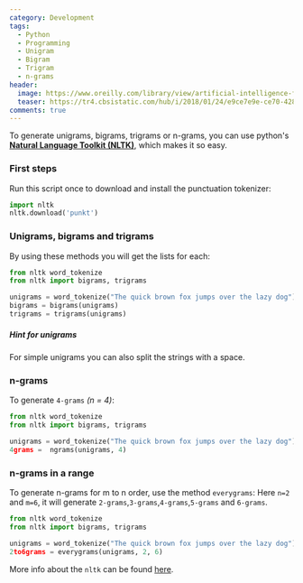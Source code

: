 ```yaml
---
category: Development
tags: 
  - Python
  - Programming
  - Unigram
  - Bigram
  - Trigram
  - n-grams
header:
  image: https://www.oreilly.com/library/view/artificial-intelligence-for/9781788472173/assets/447da4ba-e40a-4787-a2f2-20a906077475.png
  teaser: https://tr4.cbsistatic.com/hub/i/2018/01/24/e9ce7e9e-ce70-4281-909f-7fdc5e525e3a/wordcloudc.jpg
comments: true
---
```


To generate unigrams, bigrams, trigrams or n-grams, you can use python's [**Natural Language Toolkit (NLTK)**](https://github.com/nltk/nltk), which makes it so easy.

### First steps

Run this script once to download and install the punctuation tokenizer:

 ```python
 import nltk
 nltk.download('punkt') 
 ```

### Unigrams, bigrams and trigrams

By using these methods you will get the lists for each:

```python
from nltk word_tokenize
from nltk import bigrams, trigrams

unigrams = word_tokenize("The quick brown fox jumps over the lazy dog")
bigrams = bigrams(unigrams)
trigrams = trigrams(unigrams)
```
##### Hint for unigrams
For simple unigrams you can also split the strings with a space.

### n-grams 

To generate `4-grams` *(n = 4)*:

```python
from nltk word_tokenize
from nltk import bigrams, trigrams

unigrams = word_tokenize("The quick brown fox jumps over the lazy dog")
4grams =  ngrams(unigrams, 4)
```

### n-grams in a range

To generate n-grams for m to n order, use the method `everygrams`:
Here `n=2` and `m=6`, it will generate `2-grams`,`3-grams`,`4-grams`,`5-grams` and `6-grams`.
```python
from nltk word_tokenize
from nltk import bigrams, trigrams

unigrams = word_tokenize("The quick brown fox jumps over the lazy dog")
2to6grams = everygrams(unigrams, 2, 6)
```

More info about the `nltk` can be found [here](https://github.com/nltk/nltk/wiki/Frequently-Asked-Questions-(Stackoverflow-Edition)).